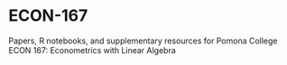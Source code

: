 # ECON-167
Papers, R notebooks, and supplementary resources for Pomona College ECON 167: Econometrics with Linear Algebra
